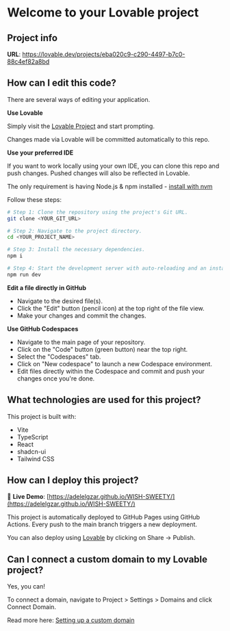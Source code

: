 # Welcome to your Lovable project

## Project info

**URL**: https://lovable.dev/projects/eba020c9-c290-4497-b7c0-88c4ef82a8bd

## How can I edit this code?

There are several ways of editing your application.

**Use Lovable**

Simply visit the [Lovable Project](https://lovable.dev/projects/eba020c9-c290-4497-b7c0-88c4ef82a8bd) and start prompting.

Changes made via Lovable will be committed automatically to this repo.

**Use your preferred IDE**

If you want to work locally using your own IDE, you can clone this repo and push changes. Pushed changes will also be reflected in Lovable.

The only requirement is having Node.js & npm installed - [install with nvm](https://github.com/nvm-sh/nvm#installing-and-updating)

Follow these steps:

```sh
# Step 1: Clone the repository using the project's Git URL.
git clone <YOUR_GIT_URL>

# Step 2: Navigate to the project directory.
cd <YOUR_PROJECT_NAME>

# Step 3: Install the necessary dependencies.
npm i

# Step 4: Start the development server with auto-reloading and an instant preview.
npm run dev
```

**Edit a file directly in GitHub**

- Navigate to the desired file(s).
- Click the "Edit" button (pencil icon) at the top right of the file view.
- Make your changes and commit the changes.

**Use GitHub Codespaces**

- Navigate to the main page of your repository.
- Click on the "Code" button (green button) near the top right.
- Select the "Codespaces" tab.
- Click on "New codespace" to launch a new Codespace environment.
- Edit files directly within the Codespace and commit and push your changes once you're done.

## What technologies are used for this project?

This project is built with:

- Vite
- TypeScript
- React
- shadcn-ui
- Tailwind CSS

## How can I deploy this project?

🚀 **Live Demo**: [https://adelelgzar.github.io/WISH-SWEETY/](https://adelelgzar.github.io/WISH-SWEETY/)

This project is automatically deployed to GitHub Pages using GitHub Actions. Every push to the main branch triggers a new deployment.

You can also deploy using [Lovable](https://lovable.dev/projects/eba020c9-c290-4497-b7c0-88c4ef82a8bd) by clicking on Share -> Publish.

## Can I connect a custom domain to my Lovable project?

Yes, you can!

To connect a domain, navigate to Project > Settings > Domains and click Connect Domain.

Read more here: [Setting up a custom domain](https://docs.lovable.dev/features/custom-domain#custom-domain)
